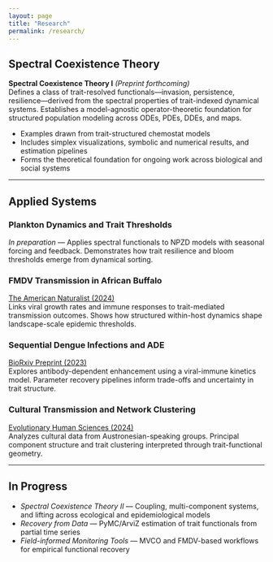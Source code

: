 ```yaml
---
layout: page
title: "Research"
permalink: /research/
---
```


## Spectral Coexistence Theory

**Spectral Coexistence Theory I** *(Preprint forthcoming)*  
Defines a class of trait-resolved functionals—invasion, persistence, resilience—derived from the spectral properties of trait-indexed dynamical systems. Establishes a model-agnostic operator-theoretic foundation for structured population modeling across ODEs, PDEs, DDEs, and maps.

- Examples drawn from trait-structured chemostat models
- Includes simplex visualizations, symbolic and numerical results, and estimation pipelines
- Forms the theoretical foundation for ongoing work across biological and social systems

---

## Applied Systems

### **Plankton Dynamics and Trait Thresholds**  
*In preparation* — Applies spectral functionals to NPZD models with seasonal forcing and feedback. Demonstrates how trait resilience and bloom thresholds emerge from dynamical sorting.

### **FMDV Transmission in African Buffalo**  
[The American Naturalist (2024)](https://doi.org/10.1086/730703)  
Links viral growth rates and immune responses to trait-mediated transmission outcomes. Shows how structured within-host dynamics shape landscape-scale epidemic thresholds.

### **Sequential Dengue Infections and ADE**  
[BioRxiv Preprint (2023)](https://www.biorxiv.org/content/10.1101/2023.08.29.555313v1)  
Explores antibody-dependent enhancement using a viral-immune kinetics model. Parameter recovery pipelines inform trade-offs and uncertainty in trait structure.

### **Cultural Transmission and Network Clustering**  
[Evolutionary Human Sciences (2024)](https://doi.org/10.1017/ehs.2024.45)  
Analyzes cultural data from Austronesian-speaking groups. Principal component structure and trait clustering interpreted through trait-functional geometry.

---

## In Progress

- *Spectral Coexistence Theory II* — Coupling, multi-component systems, and lifting across ecological and epidemiological models
- *Recovery from Data* — PyMC/ArviZ estimation of trait functionals from partial time series
- *Field-informed Monitoring Tools* — MVCO and FMDV-based workflows for empirical functional recovery
